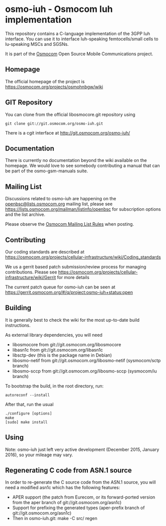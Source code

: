osmo-iuh - Osmocom Iuh implementation
================================================

This repository contains a C-language implementation of the 3GPP Iuh
interface.  You can use it to interface Iuh-speaking femtocells/small cells to
Iu-speaking MSCs and SGSNs.

It is part of the [Osmocom](https://osmocom.org/) Open Source Mobile
Communications project.

Homepage
--------

The official homepage of the project is
https://osmocom.org/projects/osmohnbgw/wiki

GIT Repository
--------------

You can clone from the official libosmocore.git repository using

	git clone git://git.osmocom.org/osmo-iuh.git

There is a cgit interface at http://git.osmocom.org/osmo-iuh/

Documentation
-------------

There is currently no documentation beyond the wiki available on the
homepage.  We would love to see somebody contributing a manual that can
be part of the osmo-gsm-manuals suite.

Mailing List
------------

Discussions related to osmo-iuh are happening on the
openbsc@lists.osmocom.org mailing list, please see
https://lists.osmocom.org/mailman/listinfo/openbsc for subscription
options and the list archive.

Please observe the [Osmocom Mailing List
Rules](https://osmocom.org/projects/cellular-infrastructure/wiki/Mailing_List_Rules)
when posting.

Contributing
------------

Our coding standards are described at
https://osmocom.org/projects/cellular-infrastructure/wiki/Coding_standards

We us a gerrit based patch submission/review process for managing
contributions.  Please see
https://osmocom.org/projects/cellular-infrastructure/wiki/Gerrit for
more details

The current patch queue for osmo-iuh can be seen at
https://gerrit.osmocom.org/#/q/project:osmo-iuh+status:open


Building
--------

It is generally best to check the wiki for the most up-to-date build
instructions.

As external library dependencies, you will need
* libosmocore from git://git.osmocom.org/libosmocore
* libasn1c from git://git.osmocom.org/libasn1c
* libsctp-dev (this is the package name in Debian)
* libosmo-netif from git://git.osmocom.org/libosmo-netif (sysmocom/sctp branch)
* libosmo-sccp from git://git.osmocom.org/libosmo-sccp (sysmocom/iu branch)

To bootstrap the build, in the root directory, run:

    autoreconf --install

After that, run the usual

    ./configure [options]
    make
    [sudo] make install

Using
-----

Note: osmo-iuh just left very active development (December 2015, January
2016), so your mileage may vary.

Regenerating C code from ASN.1 source
-------------------------------------

In order to re-generate the C source code from the ASN.1 source,
you will need a modified asn1c which has the following features:
* APER support (the patch from Eurecom, or its forward-ported version
  from the aper branch of git://git.osmocom.org/asn1c)
* Support for prefixing the generated types (aper-prefix branch of
  git://git.osmocom.org/asn1c)
* Then in osmo-iuh.git: make -C src/ regen
